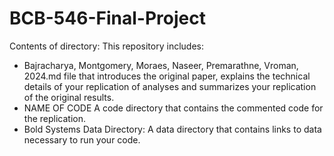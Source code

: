 # BCB-546-Final-Project
Contents of directory:
This repository includes:
- Bajracharya, Montgomery, Moraes, Naseer, Premarathne, Vroman, 2024.md file that introduces the original paper, explains the technical details of your replication of analyses and summarizes your replication of the original results.
- NAME OF CODE A code directory that contains the commented code for the replication.
- Bold Systems Data Directory: A data directory that contains links to data necessary to run your code.
